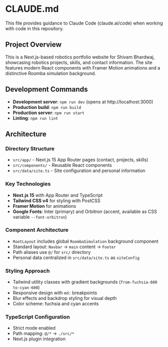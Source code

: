 # CLAUDE.md

This file provides guidance to Claude Code (claude.ai/code) when working with code in this repository.

## Project Overview

This is a Next.js-based robotics portfolio website for Shivam Bhardwaj, showcasing robotics projects, skills, and contact information. The site features modern React components with Framer Motion animations and a distinctive Roomba simulation background.

## Development Commands

- **Development server**: `npm run dev` (opens at http://localhost:3000)
- **Production build**: `npm run build`
- **Production server**: `npm run start` 
- **Linting**: `npm run lint`

## Architecture

### Directory Structure
- `src/app/` - Next.js 15 App Router pages (contact, projects, skills)
- `src/components/` - Reusable React components
- `src/data/site.ts` - Site configuration and personal information

### Key Technologies
- **Next.js 15** with App Router and TypeScript
- **Tailwind CSS v4** for styling with PostCSS
- **Framer Motion** for animations
- **Google Fonts**: Inter (primary) and Orbitron (accent, available as CSS variable `--font-orbitron`)

### Component Architecture
- `RootLayout` includes global `RoombaSimulation` background component
- Standard layout: `Navbar` → `main` content → `Footer`
- Path aliases use `@/` for `src/` directory
- Personal data centralized in `src/data/site.ts` as `siteConfig`

### Styling Approach
- Tailwind utility classes with gradient backgrounds (`from-fuchsia-600 to-cyan-600`)
- Responsive design with `md:` breakpoints
- Blur effects and backdrop styling for visual depth
- Color scheme: fuchsia and cyan accents

### TypeScript Configuration
- Strict mode enabled
- Path mapping: `@/*` → `./src/*`
- Next.js plugin integration